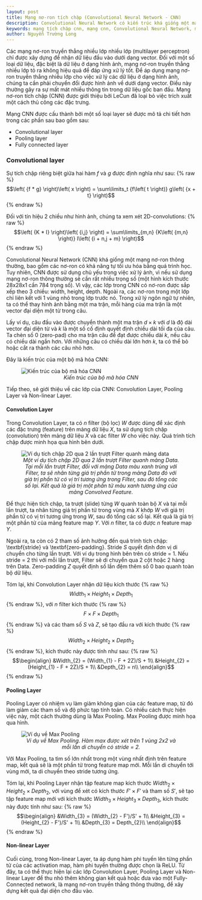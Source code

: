 ```yaml
---
layout: post
title: Mạng nơ-ron tích chập (Convolutional Neural Network - CNN)
description: Convolutional Neural Network có kiến trúc khá giống một mạng nơ-ron truyền thẳng thông thường, bao gồm các nơ-ron có khả năng tự tối ưu hóa thông qua quá trình học.
keywords: mạng tích chập cnn, mạng cnn, Convolutional Neural Network, mạng Convolutional Neural Network, mạng nơ-ron tích chập CNN, mạng nơ-ron tích chập
author: Nguyễn Trường Long
---
```


Các mạng nơ-ron truyền thẳng nhiều lớp nhiều lớp (multilayer perceptron) chỉ được xây dựng để nhận dữ liệu đầu vào dưới dạng vector. Đối với một số loại dữ liệu, đặc biệt là dữ liệu ở dạng hình ảnh, mạng nơ-ron truyền thẳng nhiều lớp tỏ ra không hiệu quả để đáp ứng xử lý tốt. Để áp dụng mạng nơ-ron truyền thẳng nhiều lớp cho việc xử lý các dữ liệu ở dạng hình ảnh, chúng ta cần phải chuyển đổi được hình ảnh về dưới dạng vector. Điều này thường gây ra sự mất mát nhiều thông tin trong dữ liệu gốc ban đầu. Mạng nơ-ron tích chập (CNN) được giới thiệu bởi LeCun đã loại bỏ việc trích xuất một cách thủ công các đặc trưng.

Mạng CNN được cấu thành bởi một số loại layer sẽ được mô tả chi tiết hơn trong các phần sau bao gồm sau:
- Convolutional layer
- Pooling layer
- Fully connected layer

### Convolutional layer
Sự tích chập riêng biệt giữa hai hàm $f$ và $g$ được định nghĩa như sau:
{% raw %}
$$\left( {f * g} \right)\left( x \right) = \sum\limits_t {f\left( t \right)} g\left( {x + t} \right)$$
{% endraw %}

Đối với tín hiệu 2 chiều như hình ảnh, chúng ta xem xét 2D-convolutions:
{% raw %}
$$\left( {K * I} \right)\left( {i,j} \right) = \sum\limits_{m,n} {K\left( {m,n} \right)} I\left( {i + n,j + m} \right)$$
{% endraw %}

Convolutional Neural Network (CNN) khá giống một mạng nơ-ron thông thường, bao gồm các nơ-ron có khả năng tự tối ưu hóa bằng quá trình học. Tuy nhiên, CNN được sử dụng chủ yếu trong việc xử lý ảnh, vì nếu sử dụng mạng nơ-ron thông thường sẽ cần rất nhiều trọng số (một hình kích thước 28x28x1 cần 784 trọng số). Vì vậy, các lớp trong CNN có nơ-ron được sắp xếp theo 3 chiều: width, height, depth. Ngoài ra, các nơ-ron trong một lớp chỉ liên kết với 1 vùng nhỏ trong lớp trước nó. Trong xử lý ngôn ngữ tự nhiên, ta có thể thay hình ảnh bằng một ma trận, mỗi hàng của ma trận là một vector đại diện một từ trong câu.

Lấy ví dụ, câu đầu vào được chuyển thành một ma trận $d \times k$ với $d$ là độ dài vector đại diện từ và $k$ là một số cố định quyết định chiều dài tối đa của câu. Ta chèn số 0 (zero-pad) cho ma trận câu để đạt được chiều dài $k$, nếu câu có chiều dài ngắn hơn. Với những câu có chiều dài lớn hơn $k$, ta có thể bỏ hoặc cắt ra thành các câu nhỏ hơn.   

Đây là kiến trúc của một bộ mã hóa CNN:
<figure class="image">
  <img src="https://nguyentruonglong.net/images/CNNEncoder.PNG" alt="Kiến trúc của bộ mã hóa CNN">
  <figcaption><center><i>Kiến trúc của bộ mã hóa CNN</i></center></figcaption>
</figure>

Tiếp theo, sẽ giới thiệu về các lớp của CNN: Convolution Layer, Pooling Layer và Non-linear Layer. 

#### Convolution Layer

Trong Convolution Layer, ta có $n$ filter (bộ lọc) $W$ được dùng để xác định các đặc trưng (feature) trên mảng dữ liệu $X$, ta sử dụng tích chập (convolution) trên mảng dữ liệu $X$ và các filter $W$ cho việc này. Quá trình tích chập được minh họa qua hình bên dưới.

<figure class="image">
  <img src="https://nguyentruonglong.net/images/CNNSlide.jpg" alt="Ví dụ tích chập 2D qua 2 lần trượt Filter quanh mảng data">
  <figcaption><center><i>Một ví dụ tích chập 2D qua 2 lần trượt Filter quanh mảng Data. Tại mỗi lần trượt Filter, đối với mảng Data màu xanh trùng với Filter, ta sẽ nhân từng giá trị phần tử trong mảng Data đó với giá trị phần tử có vị trí tương ứng trong Filter, sau đó tổng các số lại. Kết quả là giá trị một phần tử màu xanh tương ứng của mảng Convolved Feature.</i></center></figcaption>
</figure>

Để thực hiện tích chập, ta trượt (slide) từng $W$ quanh toàn bộ $X$ và tại mỗi lần trượt, ta nhân từng giá trị phần tử trong vùng mà $X$ khớp $W$ với giá trị phần tử có vị trí tương ứng trong $W$, sau đó tổng các số lại. Kết quả là giá trị một phần tử của mảng feature map $Y$. Với $n$ filter, ta có được $n$ feature map $Y$.

Ngoài ra, ta còn có 2 tham số ảnh hưởng đến quá trình tích chập: \textbf{stride} và \textbf{zero-padding}. Stride $S$ quyết định đơn vị di chuyển cho từng lần trượt. Với ví dụ trong hình bên trên có stride = 1. Nếu stride = 2 thì với mỗi lần trượt, Filter sẽ di chuyển qua 2 cột hoặc 2 hàng trên Data. Zero-padding $Z$ quyết định số lần đệm thêm số 0 bao quanh toàn bộ dữ liệu. 

Tóm lại, khi Convolution Layer nhận dữ liệu kích thước {% raw %}$$Width_{1} \times Height_{1} \times Depth_{1}$${% endraw %}, với $n$ filter kích thước {% raw %}$$F \times F \times Depth_{1}$${% endraw %} và các tham số $S$ và $Z$, sẽ tạo đầu ra với kích thước {% raw %}$$Width_{2} \times Height_{2} \times Depth_{2}$${% endraw %}, kích thước này được tính như sau:
{% raw %}
$$\begin{align}
&Width_{2} = (Width_{1} - F + 2Z)/S + 1\\
&Height_{2} = (Height_{1} - F + 2Z)/S + 1\\
&Depth_{2} = n\\
\end{align}$$
{% endraw %}

#### Pooling Layer

Pooling Layer có nhiệm vụ làm giảm không gian của các feature map, từ đó làm giảm các tham số và độ phức tạp tính toán. Có nhiều cách thực hiện việc này, một cách thường dùng là Max Pooling. Max Pooling được minh họa qua hình.

<figure class="image">
  <img src="https://nguyentruonglong.net/images/maxpool.jpeg" alt="Ví dụ về Max Pooling">
  <figcaption><center><i>Ví dụ về Max Pooling. Hàm max được xét trên 1 vùng 2x2 và mỗi lần di chuyển có stride = 2.</i></center></figcaption>
</figure>

Với Max Pooling, ta tìm số lớn nhất trong một vùng nhất định trên feature map, kết quả sẽ là một phần tử trong feature map mới. Mỗi lần di chuyển tới vùng mới, ta di chuyển theo stride tương ứng.

Tóm lại, khi Pooling Layer nhận tập feature map kích thước $Width_{2} \times Height_{2} \times Depth_{2}$, với vùng để xét có kích thước $F' \times F'$ và tham số $S'$, sẽ tạo tập feature map mới với kích thước $Width_{3} \times Height_{3} \times Depth_{3}$, kích thước này được tính như sau:
{% raw %}
$$\begin{align}
&Width_{3} = (Width_{2} - F')/S' + 1\\
&Height_{3} = (Height_{2} - F')/S' + 1\\
&Depth_{3} = Depth_{2}\\
\end{align}$$
{% endraw %}

#### Non-linear Layer

Cuối cùng, trong Non-linear Layer, ta áp dụng hàm phi tuyến lên từng phần tử của các activation map, hàm phi tuyến thường được chọn là ReLU. Từ đây, ta có thể thực hiện lại các lớp Convolution Layer, Pooling Layer và Non-linear Layer để thu nhỏ thêm không gian kết quả hoặc đưa vào một Fully-Connected network, là mạng nơ-ron truyền thẳng thông thường, để xây dựng kết quả đại diện cho đầu vào.
